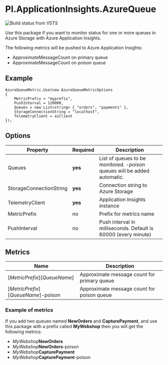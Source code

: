 # PI.ApplicationInsights.AzureQueue

![Build status from VSTS](https://pi-applications-dk.visualstudio.com/_apis/public/build/definitions/8c43066a-ced2-41f9-822b-b5a7154a9b31/57/badge)

Use this package if you want to monitor status for one or more queues in Azure Storage with Azure Application Insights. 

The following metrics will be pushed to Azure Application Insights:
- ApproximateMessageCount on primary queue
- ApproximateMessageCount on poison queue

## Example
```
AzureQueueMetric.Use(new AzureQueueMetricOptions
{
    MetricPrefix = "myprefix",
    PushInterval = 120000,
    Queues = new List<string> { "orders", "payments" },
    StorageConnectionString = "localhost",
    TelemetryClient = aiClient
});
```

## Options
Property | Required | Description
--- | --- | ---
Queues | **yes** | List of queues to be monitored. *-poison* queues will be added automatic.
StorageConnectionString | **yes** | Connection string to Azure Storage
TelemetryClient | **yes** | Application Insights instance
MetricPrefix  | no | Prefix for metrics name
PushInterval | no | Push interval in milliseconds. Default is 60000 (every minute)

## Metrics
Name | Description
--- | ---
[*MetricPrefix*][*QueueName*] | Approximate message count for primary queue
[*MetricPrefix*][*QueueName*]-poison | Approximate message count for poison queue

### Example of metrics
If you add two queues named **NewOrders** and **CapturePayment**, and use this package with a prefix called **MyWebshop** then you will get the following metrics:
- *MyWebshop***NewOrders**
- *MyWebshop***NewOrders**-poison
- *MyWebshop***CapturePayment**
- *MyWebshop***CapturePayment**-poison